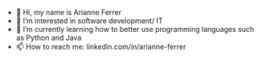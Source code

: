 - 👋 Hi, my name is Arianne Ferrer
- 👀 I’m interested in software development/ IT
- 🌱 I’m currently learning how to better use programming languages such as Python and Java
- 📫 How to reach me: linkedin.com/in/arianne-ferrer

<!---
Ferr-Ari/FerrariAri5 is a ✨ special ✨ repository because its `README.md` (this file) appears on your GitHub profile.
You can click the Preview link to take a look at your changes.
--->
